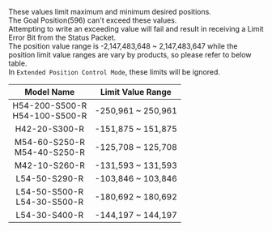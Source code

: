 These values limit maximum and minimum desired positions.  
The Goal Position(596) can't exceed these values.  
Attempting to write an exceeding value will fail and result in receiving a Limit Error Bit from the Status Packet.  
The position value range is -2,147,483,648 ~ 2,147,483,647 while the position limit value ranges are vary by products, so please refer to below table.  
In `Extended Position Control Mode`, these limits will be ignored.

|             Model Name             | Limit Value Range  |
|:----------------------------------:|:------------------:|
| H54-200-S500-R<br />H54-100-S500-R | -250,961 ~ 250,961 |
|           H42-20-S300-R            | -151,875 ~ 151,875 |
|  M54-60-S250-R<br />M54-40-S250-R  | -125,708 ~ 125,708 |
|           M42-10-S260-R            | -131,593 ~ 131,593 |
|           L54-50-S290-R            | -103,846 ~ 103,846 |
|  L54-50-S500-R<br />L54-30-S500-R  | -180,692 ~ 180,692 |
|           L54-30-S400-R            | -144,197 ~ 144,197 |
